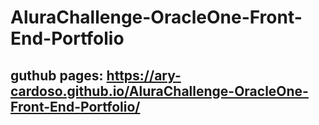 # AluraChallenge-OracleOne-Front-End-Portfolio
## guthub pages: https://ary-cardoso.github.io/AluraChallenge-OracleOne-Front-End-Portfolio/
